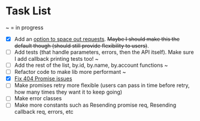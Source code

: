 # Task List
~ = in progress
- [x] Add an [option to space out requests](https://github.com/ChauTNguyen/kindred-api/wiki/Rate-Limiter). ~~Maybe I should make this the default though (should still provide flexibility to users)~~.
- [ ] Add tests (that handle parameters, errors, then the API itself). Make sure I add callback printing tests too! ~
- [ ] Add the rest of the list, by.id, by.name, by.account functions ~
- [ ] Refactor code to make lib more performant ~
- [x] [Fix 404 Promise issues](https://github.com/ChauTNguyen/kindred-api/commit/3fd4ac7ac04aa3a992098b22e987807f170efcc6)
- [ ] Make promises retry more flexible (users can pass in time before retry, how many times they want it to keep going)
- [ ] Make error classes
- [ ] Make more constants such as Resending promise req, Resending callback req, errors, etc